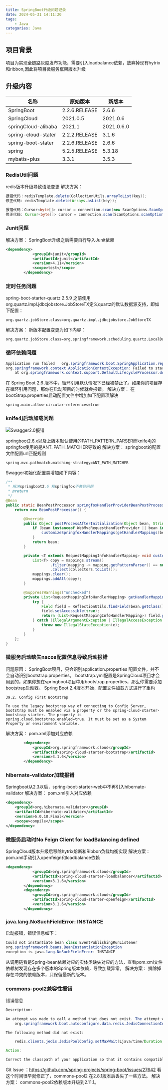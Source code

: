 ```yaml
---
title: SpringBoot升级问题记录
date: 2024-05-31 14:11:20
tags:
	- Java
categories: Java
---
```

## <span id="inline-blue">项目背景</span>
项目为实现全链路灰度发布功能，需要引入loadbalance依赖，放弃掉现有hytrix和ribbon,因此将项目微服务框架版本升级
## <span id="inline-blue">升级内容</span>
|名称|原始版本|新版本|
|----|----|----|
|SpringBoot|2.2.6.RELEASE|2.6.6 |
|SpringCloud|	2021.0.5|2021.0.6|
|springCloud-alibaba|2021.1|2021.0.6.0|
|spring-cloud-stater|2.2.2.RELEASE|3.1.6|
|spring-boot-stater|2.2.6.RELEASE|2.6.6|
|spring|5.2.5.RELEASE|5.3.18|
|mybatis-plus|3.3.1|3.5.3|
### <span id="inline-blue">RedisUtil问题</span>
redis版本升级导致语法变更
解决方案：
```java
报错代码：redisTemplate.delete(CollectionUtils.arrayToList(key));
修正代码: redisTemplate.delete(Arrays.asList(key));

报错代码：Cursor<byte[]> cursor = connection.scan(new ScanOptions.ScanOptionsBuilder().match(realKey).count(Integer.MAX_VALUE).build());
修正代码: Cursor<byte[]> cursor = connection.scan(ScanOptions.scanOptions().match(realKey).count(Integer.MAX_VALUE).build());
```

### <span id="inline-blue">Junit问题</span>
解决方案：
SpringBoot升级之后需要自行导入Junit依赖
```xml
<dependency>
            <groupId>junit</groupId>
            <artifactId>junit</artifactId>
            <version>4.11</version>
            <scope>test</scope>
        </dependency>
```

### <span id="inline-blue">定时任务问题</span>
spring-boot-starter-quartz 2.5.9 之前使用org.quartz.impl.jdbcjobstore.JobStoreTX定义quartz的默认数据源支持，即如下配置：
```properties
org.quartz.jobStore.class=org.quartz.impl.jdbcjobstore.JobStoreTX
```
解决方案：
新版本配置变更为如下内容：
```properties
org.quartz.jobStore.class=org.springframework.scheduling.quartz.LocalDataSourceJobStore
```

### <span id="inline-blue">循环依赖问题</span>
```java
Application run failed   org.springframework.boot.SpringApplication.reportFailure(SpringApplication.java:824) 
org.springframework.context.ApplicationContextException: Failed to start bean 'documentationPluginsBootstrapper'; nested exception is java.lang.NullPointerException
    at org.springframework.context.support.DefaultLifecycleProcessor.doStart(DefaultLifecycleProcessor.java:181) ~[spring-context-5.3.22.jar:5.3.22]

```
在 Spring Boot 2.6 版本中，循环引用默认情况下已经被禁止了。如果你的项目存在循环引用问题，那你在启动项目的时候就会报错。
解决方案：
在bootStrap.properties启动配置文件中增加如下配置项解决
```properties
spring.main.allow-circular-references=true
```

### <span id="inline-blue">knife4j启动加载问题</span>
![Swagger2.0报错](/images/SpringBoot/SpringBoot_20240531_001.png)

springboot2.6.x以及上版本默认使用的PATH_PATTERN_PARSER而knife4j的springfox使用的是ANT_PATH_MATCHER导致的
解决方案：
springboot的配置文件配置url匹配规则
```properties
spring.mvc.pathmatch.matching-strategy=ANT_PATH_MATCHER
```

Swagger初始化配置类增加如下内容：
```java
/**
 * 解决springboot2.6 和springfox不兼容问题
 * @return
 */
@Bean
public static BeanPostProcessor springfoxHandlerProviderBeanPostProcessor() {
    return new BeanPostProcessor() {

        @Override
        public Object postProcessAfterInitialization(Object bean, String beanName) throws BeansException {
            if (bean instanceof WebMvcRequestHandlerProvider || bean instanceof WebFluxRequestHandlerProvider) {
                customizeSpringfoxHandlerMappings(getHandlerMappings(bean));
            }
            return bean;
        }

        private <T extends RequestMappingInfoHandlerMapping> void customizeSpringfoxHandlerMappings(List<T> mappings) {
            List<T> copy = mappings.stream()
                    .filter(mapping -> mapping.getPatternParser() == null)
                    .collect(Collectors.toList());
            mappings.clear();
            mappings.addAll(copy);
        }

        @SuppressWarnings("unchecked")
        private List<RequestMappingInfoHandlerMapping> getHandlerMappings(Object bean) {
            try {
                Field field = ReflectionUtils.findField(bean.getClass(), "handlerMappings");
                field.setAccessible(true);
                return (List<RequestMappingInfoHandlerMapping>) field.get(bean);
            } catch (IllegalArgumentException | IllegalAccessException e) {
                throw new IllegalStateException(e);
            }
        }
    };
}
```

### <span id="inline-blue">微服务启动缺失nacos配置信息导致启动报错</span>
问题原因：
SpringBoot项目，只会识别application.properties 配置文件，并不会自动识别bootstrap.properties。
bootstrap.yml配置是SpringCloud项目才会用到的，如果你想在springboot项目中用bootstrap.properties，那么你需要添加bootstrap启动器。
Spring Boot 2.4版本开始，配置文件加载方式进行了重构
```text
39.2. Config First Bootstrap

To use the legacy bootstrap way of connecting to Config Server, bootstrap must be enabled via a property or the spring-cloud-starter-bootstrap starter. The property is spring.cloud.bootstrap.enabled=true. It must be set as a System Property or environment variable.
```
解决方案：
pom.xml添加对应依赖
```xml
        <dependency>
            <groupId>org.springframework.cloud</groupId>
            <artifactId>spring-cloud-starter-bootstrap</artifactId>
			<version>3.1.6</version>
        </dependency>
```

### <span id="inline-blue">hibernate-validator加载报错</span>
Springboot从2.3以后，spring-boot-starter-web中不再引入hibernate-validator
解决方案：
pom.xml引入对应依赖
```xml
<dependency>
    <groupId>org.hibernate.validator</groupId>
    <artifactId>hibernate-validator</artifactId>
    <version>6.0.18.Final</version>
    <scope>compile</scope>
</dependency>
```

### <span id="inline-blue">微服务启动时No Feign Client for loadBalancing defined</span>
SpringCloud版本升级后移除hytrix熔断和Ribbon负载均衡实现
解决方案：
pom.xml手动引入openfeign和loadbalance依赖
```xml
<dependency>
            <groupId>org.springframework.cloud</groupId>
            <artifactId>spring-cloud-starter-loadbalancer</artifactId>
			<version>3.1.6</version>
        </dependency>
        <dependency>
            <groupId>org.springframework.cloud</groupId>
            <artifactId>spring-cloud-starter-openfeign</artifactId>
			<version>3.1.6</version>
        </dependency>
```

### <span id="inline-blue">java.lang.NoSuchFieldError: INSTANCE</span>
启动报错，错误信息如下：
```java
Could not instantiate bean class EventPublishingRunListener   
org.springframework.beans.BeanInstantiationException
exception is java.lang.NoSuchFieldError: INSTANCE
```
从调用链看是Spring-bean依赖对应的实体类缺失对应的方法，查看pom.xml文件依赖树发现存在多个版本的Spring版本依赖，导致加载异常。
解决方案：
排除掉存在冲突的依赖版本，只保留最新的版本。

### <span id="inline-blue">commons-pool2兼容性报错</span>
错误信息
```java
Description:

An attempt was made to call a method that does not exist. The attempt was made from the following location:
    org.springframework.boot.autoconfigure.data.redis.JedisConnectionConfiguration.jedisPoolConfig(JedisConnectionConfiguration.java:114)

The following method did not exist:

    redis.clients.jedis.JedisPoolConfig.setMaxWait(Ljava/time/Duration;)V

Action:

Correct the classpath of your application so that it contains compatible versions of the classes org.springframework.boot.autoconfigure.data.redis.JedisConnectionConfiguration and redis.clients.jedis.JedisPoolConfig

```
Git Issue ：https://github.com/spring-projects/spring-boot/issues/27642
看这个时间很早就修正了，commons-pool2 在2.8.1版本后丢失了一些方法。
解决方案：
commons-pool2依赖版本升级到2.11.1。
